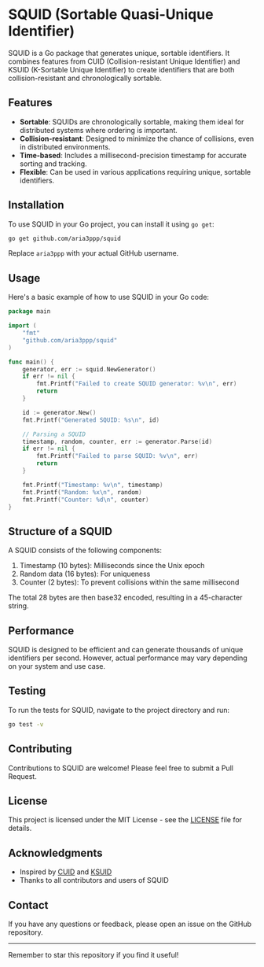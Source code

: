 # SQUID (Sortable Quasi-Unique Identifier)

SQUID is a Go package that generates unique, sortable identifiers. It combines features from CUID (Collision-resistant Unique Identifier) and KSUID (K-Sortable Unique Identifier) to create identifiers that are both collision-resistant and chronologically sortable.

## Features

- **Sortable**: SQUIDs are chronologically sortable, making them ideal for distributed systems where ordering is important.
- **Collision-resistant**: Designed to minimize the chance of collisions, even in distributed environments.
- **Time-based**: Includes a millisecond-precision timestamp for accurate sorting and tracking.
- **Flexible**: Can be used in various applications requiring unique, sortable identifiers.

## Installation

To use SQUID in your Go project, you can install it using `go get`:

```bash
go get github.com/aria3ppp/squid
```

Replace `aria3ppp` with your actual GitHub username.

## Usage

Here's a basic example of how to use SQUID in your Go code:

```go
package main

import (
    "fmt"
    "github.com/aria3ppp/squid"
)

func main() {
    generator, err := squid.NewGenerator()
    if err != nil {
        fmt.Printf("Failed to create SQUID generator: %v\n", err)
        return
    }

    id := generator.New()
    fmt.Printf("Generated SQUID: %s\n", id)

    // Parsing a SQUID
    timestamp, random, counter, err := generator.Parse(id)
    if err != nil {
        fmt.Printf("Failed to parse SQUID: %v\n", err)
        return
    }

    fmt.Printf("Timestamp: %v\n", timestamp)
    fmt.Printf("Random: %x\n", random)
    fmt.Printf("Counter: %d\n", counter)
}
```

## Structure of a SQUID

A SQUID consists of the following components:

1. Timestamp (10 bytes): Milliseconds since the Unix epoch
2. Random data (16 bytes): For uniqueness
3. Counter (2 bytes): To prevent collisions within the same millisecond

The total 28 bytes are then base32 encoded, resulting in a 45-character string.

## Performance

SQUID is designed to be efficient and can generate thousands of unique identifiers per second. However, actual performance may vary depending on your system and use case.

## Testing

To run the tests for SQUID, navigate to the project directory and run:

```bash
go test -v
```

## Contributing

Contributions to SQUID are welcome! Please feel free to submit a Pull Request.

## License

This project is licensed under the MIT License - see the [LICENSE](LICENSE) file for details.

## Acknowledgments

- Inspired by [CUID](https://github.com/ericelliott/cuid) and [KSUID](https://github.com/segmentio/ksuid)
- Thanks to all contributors and users of SQUID

## Contact

If you have any questions or feedback, please open an issue on the GitHub repository.

---

Remember to star this repository if you find it useful!
